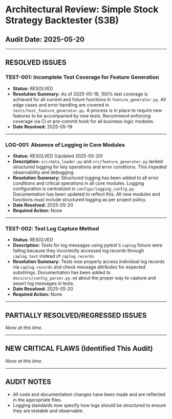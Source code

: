 # Architectural Review: Simple Stock Strategy Backtester (S3B)
## Audit Date: 2025-05-20

---

## RESOLVED ISSUES

### TEST-001: Incomplete Test Coverage for Feature Generation
- **Status:** RESOLVED
- **Resolution Summary:** As of 2025-05-19, 100% test coverage is achieved for all current and future functions in `feature_generator.py`. All edge cases and error handling are covered in `tests/test_feature_generator.py`. A process is in place to require new features to be accompanied by new tests. Recommend enforcing coverage via CI or pre-commit hook for all business logic modules.
- **Date Resolved:** 2025-05-19

---

### LOG-001: Absence of Logging in Core Modules
- **Status:** RESOLVED (Updated 2025-05-20)
- **Description:** `src/data_loader.py` and `src/feature_generator.py` lacked structured logging for key operations and error conditions. This impeded observability and debugging.
- **Resolution Summary:** Structured logging has been added to all error conditions and critical operations in all core modules. Logging configuration is centralized in `configs/logging_config.py`. Documentation has been updated to reflect this. All new modules and functions must include structured logging as per project policy.
- **Date Resolved:** 2025-05-20
- **Required Action:** None

---

### TEST-002: Test Log Capture Method
- **Status:** RESOLVED
- **Description:** Tests for log messages using pytest's `caplog` fixture were failing because they incorrectly accessed log records through `caplog.text` instead of `caplog.records`.
- **Resolution Summary:** Tests now properly access individual log records via `caplog.records` and check message attributes for expected substrings. Documentation has been added to `docs/src/config_parser.py.md` about the proper way to capture and assert log messages in tests.
- **Date Resolved:** 2025-05-20
- **Required Action:** None

---

## PARTIALLY RESOLVED/REGRESSED ISSUES

_None at this time._

---

## NEW CRITICAL FLAWS (Identified This Audit)

_None at this time._

---

## AUDIT NOTES
- All code and documentation changes have been made and are reflected in the appropriate files.
- Logging standards now specify how logs should be structured to ensure they are testable and observable.
